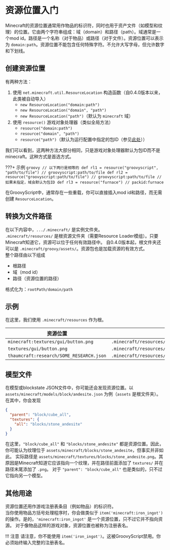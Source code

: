 # 资源位置入门

Minecraft的资源位置通常用作物品的标识符，同时也用于资产文件（如模型和纹理）的位置。它由两个字符串组成：域（domain）和路径（path）。域通常是一个mod id。路径是一个名称（对于物品）或路径（对于文件）。资源位置可以表示为 `domain:path`。资源位置不能包含任何特殊字符。不允许大写字母，但允许数字和下划线。

## 创建资源位置
有两种方法：

1. 使用 `net.minecraft.util.ResourceLocation` 构造函数（自0.4.0版本以来，此类被自动导入）
    - `new ResourceLocation("domain:path")`
    - `new ResourceLocation("domain", "path")`
    - `new ResourceLocation("path")`（默认为 `minecraft` 域）
2. 使用 `resource()` 游戏对象处理器（类似全局方法）
    - `resource("domain:path")`
    - `resource("domain", "path")`
    - `resource("path")`（默认为运行配置中指定的包ID（参见[此处](../getting_started.md#run-config)））

我们可以看到，这两种方法大部分相同，只是游戏对象处理器默认为包ID而不是minecraft。这种方式是首选方式。

???+ 示例
    ```groovy
    // 以下两行是相等的
    def rl1 = resource("groovyscript", "path/to/file") // groovyscript:path/to/file
    def rl2 = resource("groovyscript:path/to/file") // groovyscript:path/to/file
    // 如果未指定，域会默认为包ID
    def rl3 = resource("furnace") // packid:furnace
    ```

在GroovyScript中，通常存在一些重载，你可以直接插入mod id和路径，而无需创建 `ResourceLocation`。<br>

## 转换为文件路径

在以下内容中，`.../.minecraft/` 是实例文件夹。<br>
`.minecraft/resources/` 是根资源文件夹（需要Resource Loader模组）。只要Minecraft知道它，资源可以位于任何有效路径中。
自0.4.0版本起，根文件夹还可以是 `.minecraft/groovy/assets/`。资源包也是加载资源的有效方式。<br>
整个路径由以下组成

- 根路径
- 域（mod id）
- 路径（资源位置的路径）

格式化为：`rootPath/domain/path`

## 示例

在这里，我们使用 `.minecraft/resources` 作为根。

| 资源位置                                 | 对应的文件路径                                           |
|------------------------------------------|----------------------------------------------------------|
| `minecraft:textures/gui/button.png`      | `.minecraft/resources/minecraft/textures/gui/button.png` |
| `textures/gui/button.png`                | `.minecraft/resources/minecraft/textures/gui/button.png` |
| `thaumcraft:research/SOME_RESEARCH.json` | `.minecraft/resources/thaumcraft/research/SOME_RESEARCH.json` |

## 模型文件

在模型或blockstate JSON文件中，你可能还会发现资源位置。以 `assets/minecraft/models/block/andesite.json` 为例（`assets` 是根文件夹）。在其中，你会发现

```json
{
  "parent": "block/cube_all",
  "textures": {
    "all": "blocks/stone_andesite"
  }
}
```

在这里，`"block/cube_all"` 和 `"blocks/stone_andesite"` 都是资源位置。因此，你可能认为纹理位于 `assets/minecraft/blocks/stone_andesite`，但事实并非如此。
实际路径是 `assets/minecraft/textures/blocks/stone_andesite.png`。其原因是Minecraft知道它应该指向一个纹理，并在路径前面添加了 `textures/` 并在路径末尾添加了 `.png`。
对于 `"parent": "block/cube_all"` 也是类似的，只不过它指向另一个模型。

## 其他用途

资源位置还用作游戏注册表条目（例如物品）的标识符。<br>
当你使用物品方括号处理程序时，你会做类似于 `item('minecraft:iron_ingot')` 的操作。是的，`'minecraft:iron_ingot'` 是一个资源位置，只不过它并不指向资源。
对于像物品这样的游戏对象，资源位置也被称为注册表名。

!!! 注意
    请注意，你不能使用 `item('iron_ingot')`。这被GroovyScript禁用。你必须始终输入完整的注册表名。